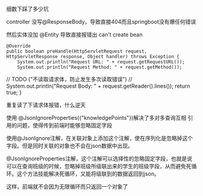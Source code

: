 细数下踩了多少坑

controller 没写@ResponseBody，导致直接404而且springboot没有爆任何错误

然后实体没加 @Entity 导致直接报错出  can't create bean


    @Override
    public boolean preHandle(HttpServletRequest request, HttpServletResponse response, Object handler) throws Exception {
        System.out.println("Request URL: " + request.getRequestURL());
        System.out.println("Request Method: " + request.getMethod());

//       TODO ("不读取请求体，防止发生多次读取错误")
//        System.out.println("Request Body: " + request.getReader().lines());
return true;
}

重复读了下请求体报错，什么逆天


使用    @JsonIgnoreProperties({"knowledgePoints"})解决了多对多查询互相 引用的问题，使得传到前端时能够忽略固定字段  

使用@JsonIgnore注解，在关联对象上添加这个注解，使在序列化是忽略掉这个字段。但是同时关联的对象也不会在json数据中出现。

@JsonIgnoreProperties注解，这个注解可以选择性的忽略固定字段，也就是说可以在查询班级的时候，忽略掉班级所级联出来的学生的班级字段，从而避免死循环。这个方法技能解决死循环，又能将级联到的数据返回到json。
 
这样，前端就不会因为无限循环而只返回一个对象了
